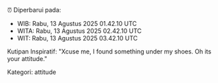 ⏰ Diperbarui pada:
- WIB: Rabu, 13 Agustus 2025 01.42.10 UTC
- WITA: Rabu, 13 Agustus 2025 02.42.10 UTC
- WIT: Rabu, 13 Agustus 2025 03.42.10 UTC

Kutipan Inspiratif:
"Xcuse me, I found something under my shoes. Oh its your attitude."


Kategori: attitude

